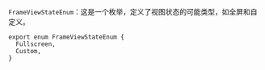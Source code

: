 `FrameViewStateEnum`：这是一个枚举，定义了视图状态的可能类型，如全屏和自定义。

```tsx
export enum FrameViewStateEnum {
  Fullscreen,
  Custom,
}
```
